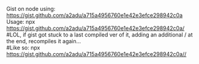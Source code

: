 Gist on node using: https://gist.github.com/a2adu/a715a4956760e1e42e3efce298942c0a <br/>
Usage: npx https://gist.github.com/a2adu/a715a4956760e1e42e3efce298942c0a/ <br/>
#LOL, if gist got stuck to a last compiled ver of it, adding an additional / at the end, recompiles it again... <br/>
#Like so: npx https://gist.github.com/a2adu/a715a4956760e1e42e3efce298942c0a//
